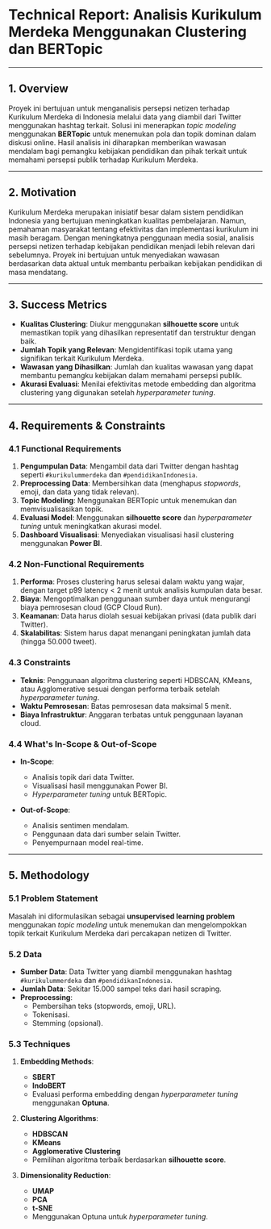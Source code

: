 # **Technical Report: Analisis Kurikulum Merdeka Menggunakan Clustering dan BERTopic**

---

## **1. Overview**

Proyek ini bertujuan untuk menganalisis persepsi netizen terhadap Kurikulum Merdeka di Indonesia melalui data yang diambil dari Twitter menggunakan hashtag terkait. Solusi ini menerapkan *topic modeling* menggunakan **BERTopic** untuk menemukan pola dan topik dominan dalam diskusi online. Hasil analisis ini diharapkan memberikan wawasan mendalam bagi pemangku kebijakan pendidikan dan pihak terkait untuk memahami persepsi publik terhadap Kurikulum Merdeka.

---

## **2. Motivation**

Kurikulum Merdeka merupakan inisiatif besar dalam sistem pendidikan Indonesia yang bertujuan meningkatkan kualitas pembelajaran. Namun, pemahaman masyarakat tentang efektivitas dan implementasi kurikulum ini masih beragam. Dengan meningkatnya penggunaan media sosial, analisis persepsi netizen terhadap kebijakan pendidikan menjadi lebih relevan dari sebelumnya. Proyek ini bertujuan untuk menyediakan wawasan berdasarkan data aktual untuk membantu perbaikan kebijakan pendidikan di masa mendatang.

---

## **3. Success Metrics**

- **Kualitas Clustering**: Diukur menggunakan **silhouette score** untuk memastikan topik yang dihasilkan representatif dan terstruktur dengan baik.
- **Jumlah Topik yang Relevan**: Mengidentifikasi topik utama yang signifikan terkait Kurikulum Merdeka.
- **Wawasan yang Dihasilkan**: Jumlah dan kualitas wawasan yang dapat membantu pemangku kebijakan dalam memahami persepsi publik.
- **Akurasi Evaluasi**: Menilai efektivitas metode embedding dan algoritma clustering yang digunakan setelah *hyperparameter tuning*.

---

## **4. Requirements & Constraints**

### **4.1 Functional Requirements**

1. **Pengumpulan Data**: Mengambil data dari Twitter dengan hashtag seperti `#kurikulummerdeka` dan `#pendidikanIndonesia`.
2. **Preprocessing Data**: Membersihkan data (menghapus *stopwords*, emoji, dan data yang tidak relevan).
3. **Topic Modeling**: Menggunakan BERTopic untuk menemukan dan memvisualisasikan topik.
4. **Evaluasi Model**: Menggunakan **silhouette score** dan *hyperparameter tuning* untuk meningkatkan akurasi model.
5. **Dashboard Visualisasi**: Menyediakan visualisasi hasil clustering menggunakan **Power BI**.

### **4.2 Non-Functional Requirements**

1. **Performa**: Proses clustering harus selesai dalam waktu yang wajar, dengan target p99 latency < 2 menit untuk analisis kumpulan data besar.
2. **Biaya**: Mengoptimalkan penggunaan sumber daya untuk mengurangi biaya pemrosesan cloud (GCP Cloud Run).
3. **Keamanan**: Data harus diolah sesuai kebijakan privasi (data publik dari Twitter).
4. **Skalabilitas**: Sistem harus dapat menangani peningkatan jumlah data (hingga 50.000 tweet).

### **4.3 Constraints**

- **Teknis**: Penggunaan algoritma clustering seperti HDBSCAN, KMeans, atau Agglomerative sesuai dengan performa terbaik setelah *hyperparameter tuning*.
- **Waktu Pemrosesan**: Batas pemrosesan data maksimal 5 menit.
- **Biaya Infrastruktur**: Anggaran terbatas untuk penggunaan layanan cloud.

### **4.4 What's In-Scope & Out-of-Scope**

- **In-Scope**:  
  - Analisis topik dari data Twitter.  
  - Visualisasi hasil menggunakan Power BI.  
  - *Hyperparameter tuning* untuk BERTopic.  

- **Out-of-Scope**:  
  - Analisis sentimen mendalam.  
  - Penggunaan data dari sumber selain Twitter.  
  - Penyempurnaan model real-time.

---

## **5. Methodology**

### **5.1 Problem Statement**

Masalah ini diformulasikan sebagai **unsupervised learning problem** menggunakan *topic modeling* untuk menemukan dan mengelompokkan topik terkait Kurikulum Merdeka dari percakapan netizen di Twitter.

### **5.2 Data**

- **Sumber Data**: Data Twitter yang diambil menggunakan hashtag `#kurikulummerdeka` dan `#pendidikanIndonesia`.  
- **Jumlah Data**: Sekitar 15.000 sampel teks dari hasil scraping.  
- **Preprocessing**:  
  - Pembersihan teks (stopwords, emoji, URL).  
  - Tokenisasi.  
  - Stemming (opsional).

### **5.3 Techniques**

1. **Embedding Methods**:  
   - **SBERT**  
   - **IndoBERT**  
   - Evaluasi performa embedding dengan *hyperparameter tuning* menggunakan **Optuna**.

2. **Clustering Algorithms**:  
   - **HDBSCAN**  
   - **KMeans**  
   - **Agglomerative Clustering**  
   - Pemilihan algoritma terbaik berdasarkan **silhouette score**.

3. **Dimensionality Reduction**:  
   - **UMAP**  
   - **PCA**  
   - **t-SNE**  
   - Menggunakan Optuna untuk *hyperparameter tuning*.
